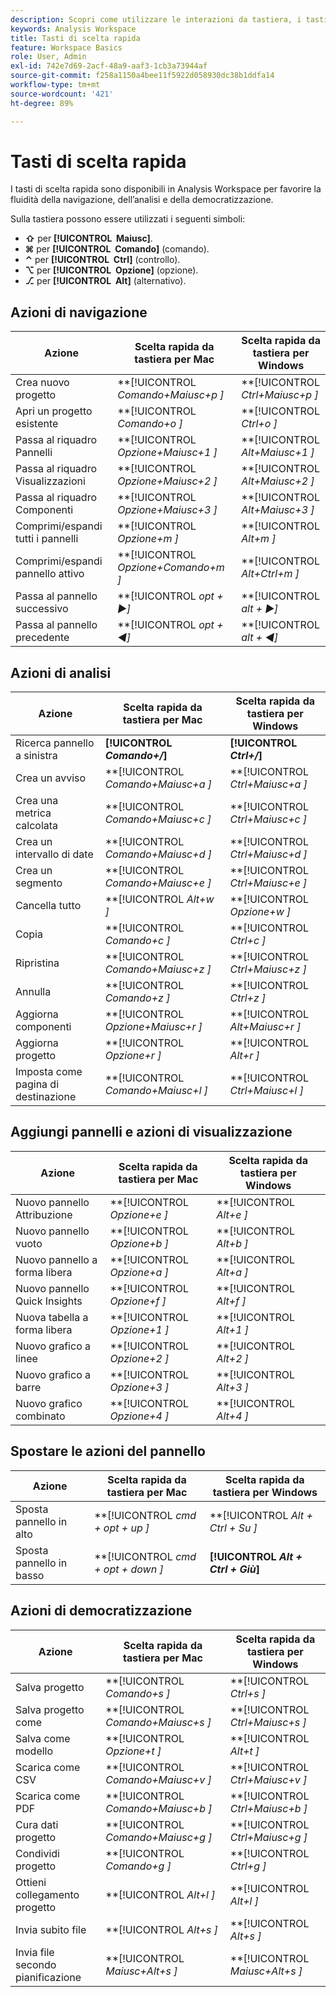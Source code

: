 ```yaml
---
description: Scopri come utilizzare le interazioni da tastiera, i tasti di scelta rapida e i comportamenti point-and-click di Analysis Workspace.
keywords: Analysis Workspace
title: Tasti di scelta rapida
feature: Workspace Basics
role: User, Admin
exl-id: 742e7d69-2acf-48a9-aaf3-1cb3a73944af
source-git-commit: f258a1150a4bee11f5922d058930dc38b1ddfa14
workflow-type: tm+mt
source-wordcount: '421'
ht-degree: 89%

---
```


# Tasti di scelta rapida

I tasti di scelta rapida sono disponibili in Analysis Workspace per favorire la fluidità della navigazione, dell’analisi e della democratizzazione.

Sulla tastiera possono essere utilizzati i seguenti simboli:

- **⇧** per **[!UICONTROL **&#x200B; Maiusc &#x200B;**]**.
- **⌘** per **[!UICONTROL **&#x200B; Comando &#x200B;**]** (comando).
- **⌃** per **[!UICONTROL **&#x200B; Ctrl &#x200B;**]** (controllo).
- **⌥** per **[!UICONTROL **&#x200B; Opzione &#x200B;**]** (opzione).
- **⎇** per **[!UICONTROL **&#x200B; Alt &#x200B;**]** (alternativo).

## Azioni di navigazione

| Azione | Scelta rapida da tastiera per Mac | Scelta rapida da tastiera per Windows |
| --- | --- | --- | 
| Crea nuovo progetto | **[!UICONTROL *Comando+Maiusc+p *]** | **[!UICONTROL *Ctrl+Maiusc+p *]** |
| Apri un progetto esistente | **[!UICONTROL *Comando+o *]** | **[!UICONTROL *Ctrl+o *]** |
| Passa al riquadro Pannelli | **[!UICONTROL *Opzione+Maiusc+1 *]** | **[!UICONTROL *Alt+Maiusc+1 *]** |
| Passa al riquadro Visualizzazioni | **[!UICONTROL *Opzione+Maiusc+2 *]** | **[!UICONTROL *Alt+Maiusc+2 *]** |
| Passa al riquadro Componenti | **[!UICONTROL *Opzione+Maiusc+3 *]** | **[!UICONTROL *Alt+Maiusc+3 *]** |
| Comprimi/espandi tutti i pannelli | **[!UICONTROL *Opzione+m *]** | **[!UICONTROL *Alt+m *]** |
| Comprimi/espandi pannello attivo | **[!UICONTROL *Opzione+Comando+m *]** | **[!UICONTROL *Alt+Ctrl+m *]** |
| Passa al pannello successivo | **[!UICONTROL *opt *+ ▶︎]** | **[!UICONTROL *alt *+ ▶︎]** |
| Passa al pannello precedente | **[!UICONTROL *opt *+ ◀︎]** | **[!UICONTROL *alt *+ ◀︎]** |

## Azioni di analisi

| Azione | Scelta rapida da tastiera per Mac | Scelta rapida da tastiera per Windows |
| --- | --- | --- | 
| Ricerca pannello a sinistra | **[!UICONTROL *Comando+/*]** | **[!UICONTROL *Ctrl+/*]** |
| Crea un avviso | **[!UICONTROL *Comando+Maiusc+a *]** | **[!UICONTROL *Ctrl+Maiusc+a *]** |
| Crea una metrica calcolata | **[!UICONTROL *Comando+Maiusc+c *]** | **[!UICONTROL *Ctrl+Maiusc+c *]** |
| Crea un intervallo di date | **[!UICONTROL *Comando+Maiusc+d *]** | **[!UICONTROL *Ctrl+Maiusc+d *]** |
| Crea un segmento | **[!UICONTROL *Comando+Maiusc+e *]** | **[!UICONTROL *Ctrl+Maiusc+e *]** |
| Cancella tutto | **[!UICONTROL *Alt+w *]** | **[!UICONTROL *Opzione+w *]** |
| Copia | **[!UICONTROL *Comando+c *]** | **[!UICONTROL *Ctrl+c *]** |
| Ripristina | **[!UICONTROL *Comando+Maiusc+z *]** | **[!UICONTROL *Ctrl+Maiusc+z *]** |
| Annulla | **[!UICONTROL *Comando+z *]** | **[!UICONTROL *Ctrl+z *]** |
| Aggiorna componenti | **[!UICONTROL *Opzione+Maiusc+r *]** | **[!UICONTROL *Alt+Maiusc+r *]** |
| Aggiorna progetto | **[!UICONTROL *Opzione+r *]** | **[!UICONTROL *Alt+r *]** |
| Imposta come pagina di destinazione | **[!UICONTROL *Comando+Maiusc+l *]** | **[!UICONTROL *Ctrl+Maiusc+l *]** |

## Aggiungi pannelli e azioni di visualizzazione

| Azione | Scelta rapida da tastiera per Mac | Scelta rapida da tastiera per Windows |
| --- | --- | --- | 
| Nuovo pannello Attribuzione | **[!UICONTROL *Opzione+e *]** | **[!UICONTROL *Alt+e *]** |
| Nuovo pannello vuoto | **[!UICONTROL *Opzione+b *]** | **[!UICONTROL *Alt+b *]** |
| Nuovo pannello a forma libera | **[!UICONTROL *Opzione+a *]** | **[!UICONTROL *Alt+a *]** |
| Nuovo pannello Quick Insights | **[!UICONTROL *Opzione+f *]** | **[!UICONTROL *Alt+f *]** |
| Nuova tabella a forma libera | **[!UICONTROL *Opzione+1 *]** | **[!UICONTROL *Alt+1 *]** |
| Nuovo grafico a linee | **[!UICONTROL *Opzione+2 *]** | **[!UICONTROL *Alt+2 *]** |
| Nuovo grafico a barre | **[!UICONTROL *Opzione+3 *]** | **[!UICONTROL *Alt+3 *]** |
| Nuovo grafico combinato | **[!UICONTROL *Opzione+4 *]** | **[!UICONTROL *Alt+4 *]** |

## Spostare le azioni del pannello

| Azione | Scelta rapida da tastiera per Mac | Scelta rapida da tastiera per Windows |
| --- | --- | --- | 
| Sposta pannello in alto | **[!UICONTROL *cmd + opt + up *]** | **[!UICONTROL *Alt + Ctrl + Su *]** |
| Sposta pannello in basso | **[!UICONTROL *cmd + opt + down *]** | **[!UICONTROL *Alt + Ctrl + Giù&#x200B;*]** |

## Azioni di democratizzazione

| Azione | Scelta rapida da tastiera per Mac | Scelta rapida da tastiera per Windows |
| --- | --- | --- | 
| Salva progetto | **[!UICONTROL *Comando+s *]** | **[!UICONTROL *Ctrl+s *]** |
| Salva progetto come | **[!UICONTROL *Comando+Maiusc+s *]** | **[!UICONTROL *Ctrl+Maiusc+s *]** |
| Salva come modello | **[!UICONTROL *Opzione+t *]** | **[!UICONTROL *Alt+t *]** |
| Scarica come CSV | **[!UICONTROL *Comando+Maiusc+v *]** | **[!UICONTROL *Ctrl+Maiusc+v *]** |
| Scarica come PDF | **[!UICONTROL *Comando+Maiusc+b *]** | **[!UICONTROL *Ctrl+Maiusc+b *]** |
| Cura dati progetto | **[!UICONTROL *Comando+Maiusc+g *]** | **[!UICONTROL *Ctrl+Maiusc+g *]** |
| Condividi progetto | **[!UICONTROL *Comando+g *]** | **[!UICONTROL *Ctrl+g *]** |
| Ottieni collegamento progetto | **[!UICONTROL *Alt+l *]** | **[!UICONTROL *Alt+l *]** |
| Invia subito file | **[!UICONTROL *Alt+s *]** | **[!UICONTROL *Alt+s *]** |
| Invia file secondo pianificazione | **[!UICONTROL *Maiusc+Alt+s *]** | **[!UICONTROL *Maiusc+Alt+s *]** |
